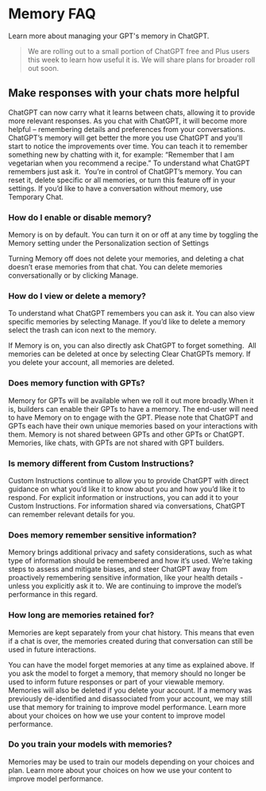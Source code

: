 # Memory FAQ

Learn more about managing your GPT's memory in ChatGPT.

> We are rolling out to a small portion of ChatGPT free and Plus users this week to learn how useful it is. We will share plans for broader roll out soon.

## Make responses with your chats more helpful

ChatGPT can now carry what it learns between chats, allowing it to provide more relevant responses. As you chat with ChatGPT, it will become more helpful – remembering details and preferences from your conversations. ChatGPT’s memory will get better the more you use ChatGPT and you'll start to notice the improvements over time. You can teach it to remember something new by chatting with it, for example: “Remember that I am vegetarian when you recommend a recipe.” To understand what ChatGPT remembers just ask it.
​
You’re in control of ChatGPT’s memory. You can reset it, delete specific or all memories, or turn this feature off in your settings. If you’d like to have a conversation without memory, use Temporary Chat.

### How do I enable or disable memory?

Memory is on by default. You can turn it on or off at any time by toggling the Memory setting under the Personalization section of Settings

Turning Memory off does not delete your memories, and deleting a chat doesn’t erase memories from that chat. You can delete memories conversationally or by clicking Manage.

### How do I view or delete a memory?

To understand what ChatGPT remembers you can ask it. You can also view specific memories by selecting Manage. If you’d like to delete a memory select the trash can icon next to the memory.

If Memory is on, you can also directly ask ChatGPT to forget something.
​
All memories can be deleted at once by selecting Clear ChatGPTs memory. If you delete your account, all memories are deleted.

### Does memory function with GPTs?

Memory for GPTs will be available when we roll it out more broadly.When it is, builders can enable their GPTs to have a memory. The end-user will need to have Memory on to engage with the GPT. Please note that ChatGPT and GPTs each have their own unique memories based on your interactions with them. Memory is not shared between GPTs and other GPTs or ChatGPT. Memories, like chats, with GPTs are not shared with GPT builders.

### Is memory different from Custom Instructions?

Custom Instructions continue to allow you to provide ChatGPT with direct guidance on what you’d like it to know about you and how you’d like it to respond. For explicit information or instructions, you can add it to your Custom Instructions. For information shared via conversations, ChatGPT can remember relevant details for you.  ​

### Does memory remember sensitive information?

Memory brings additional privacy and safety considerations, such as what type of information should be remembered and how it’s used. We’re taking steps to assess and mitigate biases, and steer ChatGPT away from proactively remembering sensitive information, like your health details - unless you explicitly ask it to. We are continuing to improve the model’s performance in this regard.

### How long are memories retained for?

Memories are kept separately from your chat history. This means that even if a chat is over, the memories created during that conversation can still be used in future interactions.

You can have the model forget memories at any time as explained above. If you ask the model to forget a memory, that memory should no longer be used to inform future responses or part of your viewable memory. Memories will also be deleted if you delete your account. If a memory was previously de-identified and disassociated from your account, we may still use that memory for training to improve model performance. Learn more about your choices on how we use your content to improve model performance.

### Do you train your models with memories?

Memories may be used to train our models depending on your choices and plan. Learn more about your choices on how we use your content to improve model performance.

